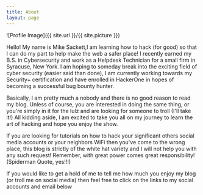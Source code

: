 ```yaml
---
title: About
layout: page
---
```

![Profile Image]({{ site.url }}/{{ site.picture }})

<p>Hello!  My name is Mike Sackett,I am learning how to hack (for good) so that I can do my part to help make the web a safer place!  I recently earned my B.S. in Cybersecurity and work as a Helpdesk Technician for a small firm in Syracuse, New York.  I am hoping to someday break into the exciting field of cyber security (easier said than done), I am currently working towards my Security+ certification and have enrolled in HackerOne in hopes of becoming a successful bug bounty hunter.</p>

<p>Basically, I am pretty much a nobody and there is no good reason to read my blog.  Unless of course, you are interested in doing the same thing, or you're simply in it for the lulz and are looking for someone to troll (I'll take it!)  All kidding aside, I am excited to take you all on my journey to learn the art of hacking and hope you enjoy the show.</p>

<p>If you are looking for tutorials on how to hack your significant others social media accounts or your neighbors WiFi then you've come to the wrong place, this blog is strictly of the white hat variety and I will not help you with any such request!  Remember, with great power comes great responsibility! (Spiderman Quote, yes!!!)</p> 

<p>If you would like to get a hold of me to tell me how much you enjoy my blog (or troll me on social media) then feel free to click on the links to my social accounts and email below</p>
